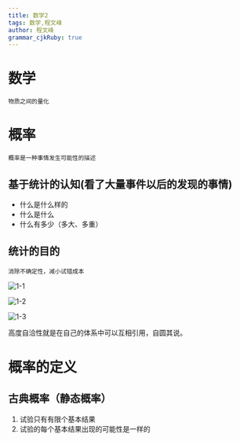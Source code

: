 ```yaml
---
title: 数学2
tags: 数学,程文峰
author: 程文峰
grammar_cjkRuby: true
---
```

# 数学
	物质之间的量化

# 概率
	概率是一种事情发生可能性的描述
	
## 基于统计的认知(看了大量事件以后的发现的事情)

 - 什么是什么样的
 - 什么是什么
 - 什么有多少（多大、多重）

## 统计的目的

	消除不确定性，减小试错成本

![1-1](http://image.abao365.cn/ai/resource/1535559051959.png)

![1-2](http://image.abao365.cn/ai/resource/1535559192020.png)

![1-3](http://image.abao365.cn/ai/resource/1535559332307.png)

高度自洽性就是在自己的体系中可以互相引用，自圆其说。


# 概率的定义

## 古典概率（静态概率）

 1. 试验只有有限个基本结果
 2. 试验的每个基本结果出现的可能性是一样的